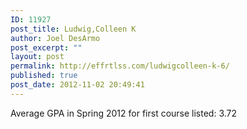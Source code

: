 ```yaml
---
ID: 11927
post_title: Ludwig,Colleen K
author: Joel DesArmo
post_excerpt: ""
layout: post
permalink: http://effrtlss.com/ludwigcolleen-k-6/
published: true
post_date: 2012-11-02 20:49:41
---
```

<p>Average GPA in Spring 2012 for first course listed: 3.72</p>